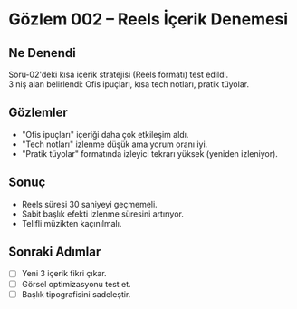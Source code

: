 # Gözlem 002 – Reels İçerik Denemesi

## Ne Denendi
Soru-02'deki kısa içerik stratejisi (Reels formatı) test edildi.  
3 niş alan belirlendi: Ofis ipuçları, kısa tech notları, pratik tüyolar.

## Gözlemler
- "Ofis ipuçları" içeriği daha çok etkileşim aldı.
- "Tech notları" izlenme düşük ama yorum oranı iyi.
- "Pratik tüyolar" formatında izleyici tekrarı yüksek (yeniden izleniyor).

## Sonuç
- Reels süresi 30 saniyeyi geçmemeli.  
- Sabit başlık efekti izlenme süresini artırıyor.  
- Telifli müzikten kaçınılmalı.

## Sonraki Adımlar
- [ ] Yeni 3 içerik fikri çıkar.
- [ ] Görsel optimizasyonu test et.
- [ ] Başlık tipografisini sadeleştir.
